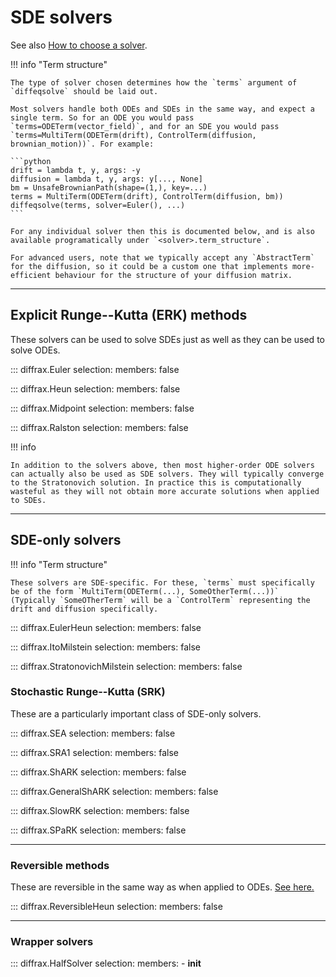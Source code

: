 # SDE solvers

See also [How to choose a solver](../../usage/how-to-choose-a-solver.md#stochastic-differential-equations).

!!! info "Term structure"

    The type of solver chosen determines how the `terms` argument of `diffeqsolve` should be laid out.
    
    Most solvers handle both ODEs and SDEs in the same way, and expect a single term. So for an ODE you would pass `terms=ODETerm(vector_field)`, and for an SDE you would pass `terms=MultiTerm(ODETerm(drift), ControlTerm(diffusion, brownian_motion))`. For example:

    ```python
    drift = lambda t, y, args: -y
    diffusion = lambda t, y, args: y[..., None]
    bm = UnsafeBrownianPath(shape=(1,), key=...)
    terms = MultiTerm(ODETerm(drift), ControlTerm(diffusion, bm))
    diffeqsolve(terms, solver=Euler(), ...)
    ```

    For any individual solver then this is documented below, and is also available programatically under `<solver>.term_structure`.

    For advanced users, note that we typically accept any `AbstractTerm` for the diffusion, so it could be a custom one that implements more-efficient behaviour for the structure of your diffusion matrix.

---

## Explicit Runge--Kutta (ERK) methods

These solvers can be used to solve SDEs just as well as they can be used to solve ODEs.

::: diffrax.Euler
    selection:
        members: false

::: diffrax.Heun
    selection:
        members: false

::: diffrax.Midpoint
    selection:
        members: false

::: diffrax.Ralston
    selection:
        members: false

!!! info

    In addition to the solvers above, then most higher-order ODE solvers can actually also be used as SDE solvers. They will typically converge to the Stratonovich solution. In practice this is computationally wasteful as they will not obtain more accurate solutions when applied to SDEs.

---

## SDE-only solvers

!!! info "Term structure"

    These solvers are SDE-specific. For these, `terms` must specifically be of the form `MultiTerm(ODETerm(...), SomeOtherTerm(...))` (Typically `SomeOTherTerm` will be a `ControlTerm` representing the drift and diffusion specifically.


::: diffrax.EulerHeun
    selection:
        members: false

::: diffrax.ItoMilstein
    selection:
        members: false

::: diffrax.StratonovichMilstein
    selection:
        members: false

### Stochastic Runge--Kutta (SRK)

These are a particularly important class of SDE-only solvers.

::: diffrax.SEA
    selection:
        members: false

::: diffrax.SRA1
    selection:
        members: false

::: diffrax.ShARK
    selection:
        members: false

::: diffrax.GeneralShARK
    selection:
        members: false

::: diffrax.SlowRK
    selection:
        members: false

::: diffrax.SPaRK
    selection:
        members: false

---

### Reversible methods

These are reversible in the same way as when applied to ODEs. [See here.](./ode_solvers.md#reversible-methods)

::: diffrax.ReversibleHeun
    selection:
        members: false

---

### Wrapper solvers

::: diffrax.HalfSolver
    selection:
        members:
            - __init__
